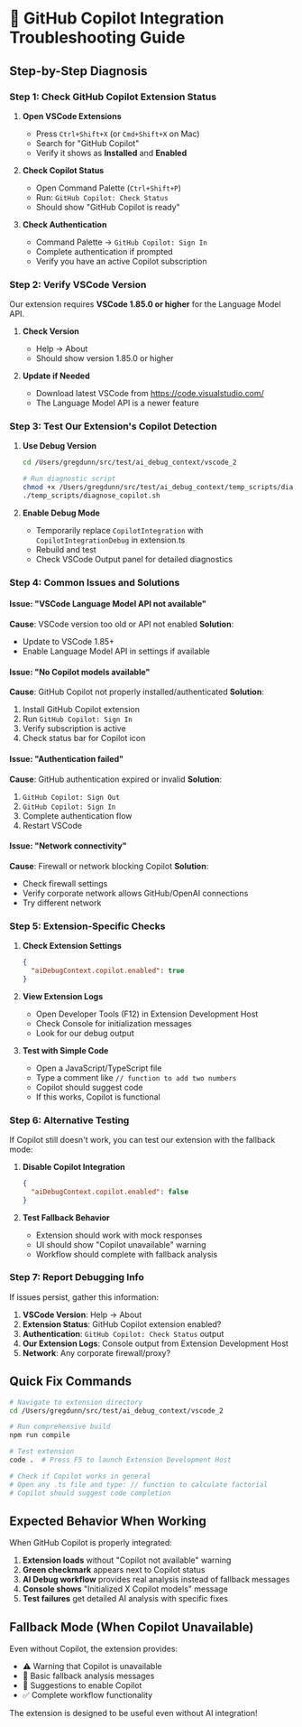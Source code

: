 # 🔧 GitHub Copilot Integration Troubleshooting Guide

## Step-by-Step Diagnosis

### Step 1: Check GitHub Copilot Extension Status

1. **Open VSCode Extensions**
   - Press `Ctrl+Shift+X` (or `Cmd+Shift+X` on Mac)
   - Search for "GitHub Copilot"
   - Verify it shows as **Installed** and **Enabled**

2. **Check Copilot Status**
   - Open Command Palette (`Ctrl+Shift+P`)
   - Run: `GitHub Copilot: Check Status`
   - Should show "GitHub Copilot is ready"

3. **Check Authentication**
   - Command Palette → `GitHub Copilot: Sign In`
   - Complete authentication if prompted
   - Verify you have an active Copilot subscription

### Step 2: Verify VSCode Version

Our extension requires **VSCode 1.85.0 or higher** for the Language Model API.

1. **Check Version**
   - Help → About
   - Should show version 1.85.0 or higher

2. **Update if Needed**
   - Download latest VSCode from https://code.visualstudio.com/
   - The Language Model API is a newer feature

### Step 3: Test Our Extension's Copilot Detection

1. **Use Debug Version**
   ```bash
   cd /Users/gregdunn/src/test/ai_debug_context/vscode_2
   
   # Run diagnostic script
   chmod +x /Users/gregdunn/src/test/ai_debug_context/temp_scripts/diagnose_copilot.sh
   ./temp_scripts/diagnose_copilot.sh
   ```

2. **Enable Debug Mode**
   - Temporarily replace `CopilotIntegration` with `CopilotIntegrationDebug` in extension.ts
   - Rebuild and test
   - Check VSCode Output panel for detailed diagnostics

### Step 4: Common Issues and Solutions

#### Issue: "VSCode Language Model API not available"
**Cause**: VSCode version too old or API not enabled
**Solution**: 
- Update to VSCode 1.85+
- Enable Language Model API in settings if available

#### Issue: "No Copilot models available"
**Cause**: GitHub Copilot not properly installed/authenticated
**Solution**:
1. Install GitHub Copilot extension
2. Run `GitHub Copilot: Sign In`
3. Verify subscription is active
4. Check status bar for Copilot icon

#### Issue: "Authentication failed"
**Cause**: GitHub authentication expired or invalid
**Solution**:
1. `GitHub Copilot: Sign Out`
2. `GitHub Copilot: Sign In`
3. Complete authentication flow
4. Restart VSCode

#### Issue: "Network connectivity"
**Cause**: Firewall or network blocking Copilot
**Solution**:
- Check firewall settings
- Verify corporate network allows GitHub/OpenAI connections
- Try different network

### Step 5: Extension-Specific Checks

1. **Check Extension Settings**
   ```json
   {
     "aiDebugContext.copilot.enabled": true
   }
   ```

2. **View Extension Logs**
   - Open Developer Tools (F12) in Extension Development Host
   - Check Console for initialization messages
   - Look for our debug output

3. **Test with Simple Code**
   - Open a JavaScript/TypeScript file
   - Type a comment like `// function to add two numbers`
   - Copilot should suggest code
   - If this works, Copilot is functional

### Step 6: Alternative Testing

If Copilot still doesn't work, you can test our extension with the fallback mode:

1. **Disable Copilot Integration**
   ```json
   {
     "aiDebugContext.copilot.enabled": false
   }
   ```

2. **Test Fallback Behavior**
   - Extension should work with mock responses
   - UI should show "Copilot unavailable" warning
   - Workflow should complete with fallback analysis

### Step 7: Report Debugging Info

If issues persist, gather this information:

1. **VSCode Version**: Help → About
2. **Extension Status**: GitHub Copilot extension enabled?
3. **Authentication**: `GitHub Copilot: Check Status` output
4. **Our Extension Logs**: Console output from Extension Development Host
5. **Network**: Any corporate firewall/proxy?

## Quick Fix Commands

```bash
# Navigate to extension directory
cd /Users/gregdunn/src/test/ai_debug_context/vscode_2

# Run comprehensive build
npm run compile

# Test extension
code .  # Press F5 to launch Extension Development Host

# Check if Copilot works in general
# Open any .ts file and type: // function to calculate factorial
# Copilot should suggest code completion
```

## Expected Behavior When Working

When GitHub Copilot is properly integrated:

1. **Extension loads** without "Copilot not available" warning
2. **Green checkmark** appears next to Copilot status
3. **AI Debug workflow** provides real analysis instead of fallback messages
4. **Console shows** "Initialized X Copilot models" message
5. **Test failures** get detailed AI analysis with specific fixes

## Fallback Mode (When Copilot Unavailable)

Even without Copilot, the extension provides:
- ⚠️ Warning that Copilot is unavailable
- 📝 Basic fallback analysis messages
- 🔧 Suggestions to enable Copilot
- ✅ Complete workflow functionality

The extension is designed to be useful even without AI integration!
